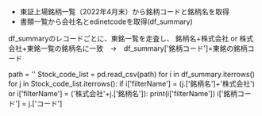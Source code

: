 
- 東証上場銘柄一覧（2022年4月末）から銘柄コードと銘柄名を取得
- 書類一覧から会社名とedinetcodeを取得(df_summary)


df_summaryのレコードごとに、東銘一覧を走査し、
銘柄名+株式会社 or 株式会社+東銘一覧の銘柄名に一致　→　df_summary['銘柄コード']=東銘の銘柄コード

path = ''
Stock_code_list = pd.read_csv(path)
for i in df_summary.iterrows()
    for j in Stock_code_list.iterrows():
        if i['filterName'] = (j.['銘柄名']+'株式会社') or i['filterName'] = ('株式会社'+j.['銘柄名']):
            print(i['filterName'])
            i['銘柄コード'] = j.['コード']


